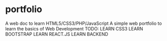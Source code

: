 # portfolio
A web doc to learn HTML5/CSS3/PHP/JavaScript
A simple web portfolio to learn the basics of Web Development
TODO:
LEARN CSS3
LEARN BOOTSTRAP
LEARN REACT.JS
LEARN BACKEND
